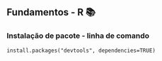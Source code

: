 ## Fundamentos - R  📚

### Instalação de pacote - linha de comando
`install.packages("devtools", dependencies=TRUE)`
